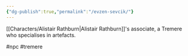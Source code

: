 ```yaml
---
{"dg-publish":true,"permalink":"/evzen-sevcik/"}
---
```


[[Characters/Alistair Rathburn\|Alistair Rathburn]]'s associate, a Tremere who specialises in artefacts.

#npc #tremere 